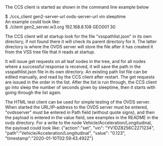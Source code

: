 The CCS client is started as shown in the command line example below

$ ./ccs_client gen2-server-url ovds-server-url vin sleeptime<br>
An example could look like:<br>
$ ./client gen2_server.w3.org 192.168.8.108 GEO001 30

The CCS client will at startup look for the file "vsspathlist.json" in its own directory, if not found there it will check its parent directory for it. 
The latter directory is where the OVDS server will store the file after it has created it from the VSS tree file that it reads at startup. 

It will issue get requests on all leaf nodes in the tree, and for all nodes where a successful response is received, 
it will save the path in the vsspathlist.json file in its own directory. 
An existing path list file can be edited manually, and read by the CCS client after restart. 
The get requests are issued in the order in the list.
After the list is run through, the CCS client go into sleep the number of seconds given by sleeptime, then it starts with going through the list again.

The HTML test client can be used for simple testing of the OVDS server. When started the URL/IP-address to the OVDS server must be entered, 
"ovdsserver" must be entered in Path field (without quote signs), and then the payload is entered in the value field, see examples in the README in the ovds directory. 
For a write to the node Vehicle/Acceleration/Longitudinal, the payload could look like:
{"action":"set", "vin": "YV1DZ8256C2271234", "path":"Vehicle/Acceleration/Longitudinal", "value": "0.123", "timestamp":"2020-01-10T02:59:43.492Z"}
